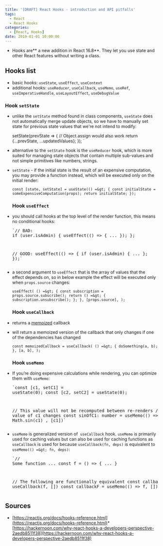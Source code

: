 ```yaml
---
title: '[DRAFT] React Hooks - introduction and API pitfalls'
tags:
  - React
  - React Hooks
categories:
  - [React, Hooks]
date: 2019-01-01 10:00:00
---
```


*   Hooks are** a new addition in React 16.8**. They let you use state and other React features without writing a class.

## Hooks list

*   basic hooks: `useState`, `useEffect`, `useContext`
*   additional hooks: `useReducer`, `useCallback`, `useMemo`, `useRef`, `useImperativeHandle`, `useLayoutEffect`, `useDebugValue`

### Hook `setState`

*   unlike the `setState` method found in class components, `useState` does not automatically merge update objects, so we have to manually set state for previous state values that we're not intend to modify:<!--kg-card-begin: code-->

    setState(prevState =&gt; {
    	// Object.assign would also work
    	return {...prevState, ...updatedValues};
    });
    `</pre><!--kg-card-end: code-->

*   alternative to the `setState` hook is the `useReducer` hook, which is more suited for managing state objects that contain multiple sub-values and not simple primitives like numbers, strings.
*   `setState` - if the initial state is the result of an expensive computation, you may provide a function instead, which will be executed only on the initial render:<!--kg-card-begin: code--><pre>`const [state, setState] = useState(() =&gt; {
      const initialState = someExpensiveComputation(props);
      return initialState;
    });
    `</pre><!--kg-card-end: code-->

    ### Hook `useEffect`

*   you should call hooks at the top level of the render function, this means no conditional hooks:<!--kg-card-begin: code--><pre>`// BAD:
    if (user.isAdmin) {
    	useEffect(() =&gt; {
    		...
    	});
    };

    // GOOD:
    useEffect(() =&gt; {
    	if (user.isAdmin) {
        	...
        };
    });`</pre><!--kg-card-end: code-->

*   a second argument to `useEffect` that is the array of values that the effect depends on, so in below example the effect will be executed only when `props.source` changes:<!--kg-card-begin: code--><pre>`useEffect(
      () =&gt; {
        const subscription = props.source.subscribe();
        return () =&gt; {
          subscription.unsubscribe();
        };
      },
      [props.source],
    );
    `</pre><!--kg-card-end: code-->

    ### Hook `useCallback`

*   returns a [memoized](https://en.wikipedia.org/wiki/Memoization) callback
*   will return a memoized version of the callback that only changes if one of the dependencies has changed<!--kg-card-begin: code--><pre>`const memoizedCallback = useCallback(
    	() =&gt; {
    		doSomething(a, b);
    	},
    	[a, b],
    );`</pre><!--kg-card-end: code-->

    ### Hook `useMemo`

*   If you’re doing expensive calculations while rendering, you can optimize them with `useMemo`:<!--kg-card-begin: code--><pre>`const [c1, setC1] = useState(0);
    const [c2, setC2] = useState(0);

    // This value will not be recomputed between re-renders
    // unless the value of c1 changes
    const sinOfC1: number = useMemo(() =&gt; Math.sin(c1) , [c1])`</pre><!--kg-card-end: code-->

*   `useMemo` is generalized version of  `useCallback` hook. `useMemo` is primarily used for caching values but can also be used for caching functions as `useCallback` is used for because `useCallback(fn, deps)` is equivalent to `useMemo(() =&gt; fn, deps)`:<!--kg-card-begin: code--><pre>`// Some function ...
    const f = () =&gt; { ... }

    // The following are functionally equivalent
    const callbackF = useCallback(f, [])
    const callbackF = useMemo(() =&gt; f, [])
<!--kg-card-end: code-->

## Sources

*   [https://reactjs.org/docs/hooks-reference.html](https://reactjs.org/docs/hooks-reference.html)*   [https://hackernoon.com/why-react-hooks-a-developers-perspective-2aedb8511f38](https://hackernoon.com/why-react-hooks-a-developers-perspective-2aedb8511f38)